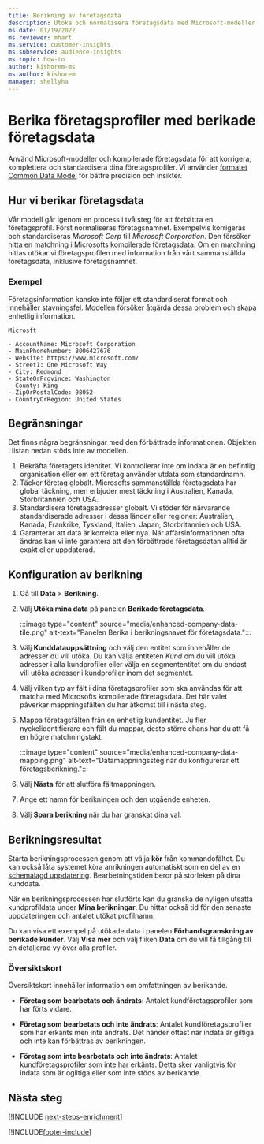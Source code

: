 ```yaml
---
title: Berikning av företagsdata
description: Utöka och normalisera företagsdata med Microsoft-modeller.
ms.date: 01/19/2022
ms.reviewer: mhart
ms.service: customer-insights
ms.subservice: audience-insights
ms.topic: how-to
author: kishorem-ms
ms.author: kishorem
manager: shellyha
---
```


# <a name="enrichment-of-company-profiles-with-enhanced-company-data"></a>Berika företagsprofiler med berikade företagsdata

Använd Microsoft-modeller och kompilerade företagsdata för att korrigera, komplettera och standardisera dina företagsprofiler. Vi använder [formatet Common Data Model](/common-data-model/schema/core/applicationcommon/account) för bättre precision och insikter.

## <a name="how-we-enhance-company-data"></a>Hur vi berikar företagsdata

Vår modell går igenom en process i två steg för att förbättra en företagsprofil. Först normaliseras företagsnamnet. Exempelvis korrigeras och standardiseras *Microsoft Corp* till *Microsoft Corporation*. Den försöker hitta en matchning i Microsofts kompilerade företagsdata. Om en matchning hittas utökar vi företagsprofilen med information från vårt sammanställda företagsdata, inklusive företagsnamnet.


### <a name="example"></a>Exempel

Företagsinformation kanske inte följer ett standardiserat format och innehåller stavningsfel. Modellen försöker åtgärda dessa problem och skapa enhetlig information.

```Input
Microsft
```

```Output
- AccountName: Microsoft Corporation
- MainPhoneNumber: 8006427676
- Website: https://www.microsoft.com/
- Street1: One Microsoft Way
- City: Redmond
- StateOrProvince: Washington
- County: King
- ZipOrPostalCode: 98052
- CountryOrRegion: United States
```

## <a name="limitations"></a>Begränsningar

Det finns några begränsningar med den förbättrade informationen. Objekten i listan nedan stöds inte av modellen.

1.  Bekräfta företagets identitet. Vi kontrollerar inte om indata är en befintlig organisation eller om ett företag använder utdata som standardnamn.
2.  Täcker företag globalt. Microsofts sammanställda företagsdata har global täckning, men erbjuder mest täckning i Australien, Kanada, Storbritannien och USA.
3.  Standardisera företagsadresser globalt. Vi stöder för närvarande standardiserade adresser i dessa länder eller regioner: Australien, Kanada, Frankrike, Tyskland, Italien, Japan, Storbritannien och USA.
4.  Garanterar att data är korrekta eller nya. När affärsinformationen ofta ändras kan vi inte garantera att den förbättrade företagsdatan alltid är exakt eller uppdaterad.

## <a name="configure-the-enrichment"></a>Konfiguration av berikning

1. Gå till **Data** > **Berikning**.

1. Välj **Utöka mina data** på panelen **Berikade företagsdata**.

   :::image type="content" source="media/enhanced-company-data-tile.png" alt-text="Panelen Berika i berikningsnavet för företagsdata.":::

1. Välj **Kunddatauppsättning** och välj den entitet som innehåller de adresser du vill utöka. Du kan välja entiteten *Kund* om du vill utöka adresser i alla kundprofiler eller välja en segmententitet om du endast vill utöka adresser i kundprofiler inom det segmentet.

1. Välj vilken typ av fält i dina företagsprofiler som ska användas för att matcha med Microsofts kompilerade företagsdata. Det här valet påverkar mappningsfälten du har åtkomst till i nästa steg.

1.  Mappa företagsfälten från en enhetlig kundentitet. Ju fler nyckelidentifierare och fält du mappar, desto större chans har du att få en högre matchningstakt.

    :::image type="content" source="media/enhanced-company-data-mapping.png" alt-text="Datamappningssteg när du konfigurerar ett företagsberikning.":::

1. Välj **Nästa** för att slutföra fältmappningen.

1. Ange ett namn för berikningen och den utgående enheten.

1. Välj **Spara berikning** när du har granskat dina val.

## <a name="enrichment-results"></a>Berikningsresultat

Starta berikningsprocessen genom att välja **kör** från kommandofältet. Du kan också låta systemet köra anrikningen automatiskt som en del av en [schemalagd uppdatering](system.md#schedule-tab). Bearbetningstiden beror på storleken på dina kunddata.

När en berikningsprocessen har slutförts kan du granska de nyligen utsatta kundprofildata under **Mina berikningar**. Du hittar också tid för den senaste uppdateringen och antalet utökat profilnamn.

Du kan visa ett exempel på utökade data i panelen **Förhandsgranskning av berikade kunder**. Välj **Visa mer** och välj fliken **Data** om du vill få tillgång till en detaljerad vy över alla profiler.

### <a name="overview-card"></a>Översiktskort

Översiktskort innehåller information om omfattningen av berikande. 

* **Företag som bearbetats och ändrats**: Antalet kundföretagsprofiler som har förts vidare.

* **Företag som bearbetats och inte ändrats**: Antalet kundföretagsprofiler som har erkänts men inte ändrats. Det händer oftast när indata är giltiga och inte kan förbättras av berikningen.

* **Företag som inte bearbetats och inte ändrats**: Antalet kundföretagsprofiler som inte har erkänts. Detta sker vanligtvis för indata som är ogiltiga eller som inte stöds av berikande.

## <a name="next-steps"></a>Nästa steg

[!INCLUDE [next-steps-enrichment](../includes/next-steps-enrichment.md)]

[!INCLUDE[footer-include](../includes/footer-banner.md)]
